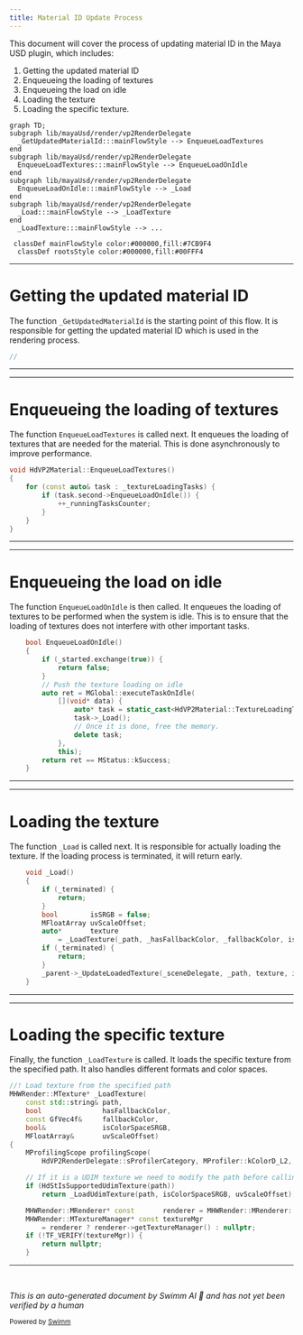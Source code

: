```yaml
---
title: Material ID Update Process
---
```


This document will cover the process of updating material ID in the Maya USD plugin, which includes:

1. Getting the updated material ID
2. Enqueueing the loading of textures
3. Enqueueing the load on idle
4. Loading the texture
5. Loading the specific texture.

```mermaid
graph TD;
subgraph lib/mayaUsd/render/vp2RenderDelegate
  _GetUpdatedMaterialId:::mainFlowStyle --> EnqueueLoadTextures
end
subgraph lib/mayaUsd/render/vp2RenderDelegate
  EnqueueLoadTextures:::mainFlowStyle --> EnqueueLoadOnIdle
end
subgraph lib/mayaUsd/render/vp2RenderDelegate
  EnqueueLoadOnIdle:::mainFlowStyle --> _Load
end
subgraph lib/mayaUsd/render/vp2RenderDelegate
  _Load:::mainFlowStyle --> _LoadTexture
end
  _LoadTexture:::mainFlowStyle --> ...

 classDef mainFlowStyle color:#000000,fill:#7CB9F4
  classDef rootsStyle color:#000000,fill:#00FFF4
```

<SwmSnippet path="/lib/mayaUsd/render/vp2RenderDelegate/mayaPrimCommon.cpp" line="1">

---

# Getting the updated material ID

The function `_GetUpdatedMaterialId` is the starting point of this flow. It is responsible for getting the updated material ID which is used in the rendering process.

```c++
//
```

---

</SwmSnippet>

<SwmSnippet path="/lib/mayaUsd/render/vp2RenderDelegate/material.cpp" line="3565">

---

# Enqueueing the loading of textures

The function `EnqueueLoadTextures` is called next. It enqueues the loading of textures that are needed for the material. This is done asynchronously to improve performance.

```c++
void HdVP2Material::EnqueueLoadTextures()
{
    for (const auto& task : _textureLoadingTasks) {
        if (task.second->EnqueueLoadOnIdle()) {
            ++_runningTasksCounter;
        }
    }
}
```

---

</SwmSnippet>

<SwmSnippet path="/lib/mayaUsd/render/vp2RenderDelegate/material.cpp" line="1969">

---

# Enqueueing the load on idle

The function `EnqueueLoadOnIdle` is then called. It enqueues the loading of textures to be performed when the system is idle. This is to ensure that the loading of textures does not interfere with other important tasks.

```c++
    bool EnqueueLoadOnIdle()
    {
        if (_started.exchange(true)) {
            return false;
        }
        // Push the texture loading on idle
        auto ret = MGlobal::executeTaskOnIdle(
            [](void* data) {
                auto* task = static_cast<HdVP2Material::TextureLoadingTask*>(data);
                task->_Load();
                // Once it is done, free the memory.
                delete task;
            },
            this);
        return ret == MStatus::kSuccess;
    }
```

---

</SwmSnippet>

<SwmSnippet path="/lib/mayaUsd/render/vp2RenderDelegate/material.cpp" line="1996">

---

# Loading the texture

The function `_Load` is called next. It is responsible for actually loading the texture. If the loading process is terminated, it will return early.

```c++
    void _Load()
    {
        if (_terminated) {
            return;
        }
        bool        isSRGB = false;
        MFloatArray uvScaleOffset;
        auto*       texture
            = _LoadTexture(_path, _hasFallbackColor, _fallbackColor, isSRGB, uvScaleOffset);
        if (_terminated) {
            return;
        }
        _parent->_UpdateLoadedTexture(_sceneDelegate, _path, texture, isSRGB, uvScaleOffset);
    }
```

---

</SwmSnippet>

<SwmSnippet path="/lib/mayaUsd/render/vp2RenderDelegate/material.cpp" line="1593">

---

# Loading the specific texture

Finally, the function `_LoadTexture` is called. It loads the specific texture from the specified path. It also handles different formats and color spaces.

```c++
//! Load texture from the specified path
MHWRender::MTexture* _LoadTexture(
    const std::string& path,
    bool               hasFallbackColor,
    const GfVec4f&     fallbackColor,
    bool&              isColorSpaceSRGB,
    MFloatArray&       uvScaleOffset)
{
    MProfilingScope profilingScope(
        HdVP2RenderDelegate::sProfilerCategory, MProfiler::kColorD_L2, "LoadTexture", path.c_str());

    // If it is a UDIM texture we need to modify the path before calling OpenForReading
    if (HdStIsSupportedUdimTexture(path))
        return _LoadUdimTexture(path, isColorSpaceSRGB, uvScaleOffset);

    MHWRender::MRenderer* const       renderer = MHWRender::MRenderer::theRenderer();
    MHWRender::MTextureManager* const textureMgr
        = renderer ? renderer->getTextureManager() : nullptr;
    if (!TF_VERIFY(textureMgr)) {
        return nullptr;
    }
```

---

</SwmSnippet>

&nbsp;

_This is an auto-generated document by Swimm AI 🌊 and has not yet been verified by a human_

<SwmMeta version="3.0.0" repo-id="Z2l0aHViJTNBJTNBbWF5YS11c2QlM0ElM0FnaWxhZG5hdm90" repo-name="maya-usd"><sup>Powered by [Swimm](/)</sup></SwmMeta>
